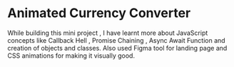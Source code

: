 # Animated Currency Converter
While building this mini project , I have learnt more about JavaScript concepts like Callback Hell , Promise Chaining , Async Await Function and creation of objects and classes. Also used Figma tool for landing page and CSS animations for making it visually good.
